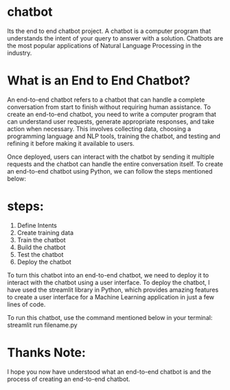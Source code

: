 # chatbot
Its the end to end chatbot project.
A chatbot is a computer program that understands the intent of your query to answer with a solution. Chatbots are the most popular applications of Natural Language Processing in the industry.

# What is an End to End Chatbot?
An end-to-end chatbot refers to a chatbot that can handle a complete conversation from start to finish without requiring human assistance. To create an end-to-end chatbot, you need to write a computer program that can understand user requests, generate appropriate responses, and take action when necessary. This involves collecting data, choosing a programming language and NLP tools, training the chatbot, and testing and refining it before making it available to users. 

Once deployed, users can interact with the chatbot by sending it multiple requests and the chatbot can handle the entire conversation itself. To create an end-to-end chatbot using Python, we can follow the steps mentioned below:

# steps:
1. Define Intents
2. Create training data
3. Train the chatbot
4. Build the chatbot
5. Test the chatbot
6. Deploy the chatbot

To turn this chatbot into an end-to-end chatbot, we need to deploy it to interact with the chatbot using a user interface.
To deploy the chatbot, I have used the streamlit library in Python, which provides amazing features to create a user interface for a Machine Learning application in just a few lines of code.


To run this chatbot, use the command mentioned below in your terminal:
streamlit run filename.py

# Thanks Note:
I hope you now have understood what an end-to-end chatbot is and the process of creating an end-to-end chatbot. 
